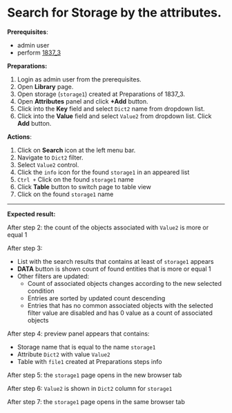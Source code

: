 # Search for Storage by the attributes.

**Prerequisites**:
- admin user
- perform [1837_3](1837_3.md)

**Preparations:**

1. Login as admin user from the prerequisites.
2. Open **Library** page.
3. Open storage (`storage1`) created at Preparations of 1837_3.
4. Open **Attributes** panel and click **+Add** button.
5. Click into the **Key** field and select `Dict2` name from dropdown list.
6. Click into the **Value** field and select `Value2` from dropdown list. Click **Add** button.

**Actions**:

1. Click on **Search** icon at the left menu bar.
2. Navigate to `Dict2` filter.
3. Select `Value2` control.
4. Click the `info` icon for the found `storage1` in an appeared list
5. `Ctrl +` Click on the found `storage1` name
6. Click **Table** button to switch page to table view
7. Click on the found `storage1` name

***
**Expected result:**

After step 2: the count of the objects associated with `Value2` is more or equal 1

After step 3:
- List with the search results that contains at least of `storage1` appears
- **DATA** button is shown count of found entities that is more or equal 1
- Other filters are updated:
    - Count of associated objects changes according to the new selected condition
    - Entries are sorted by updated count descending
    - Entries that has no common associated objects with the selected filter value are disabled and has 0 value as a count of associated objects

After step 4: preview panel appears that contains:
- Storage name that is equal to the name `storage1`
- Attribute `Dict2` with value `Value2`
- Table with `file1` created at Preparations steps info

After step 5: the `storage1` page opens in the new browser tab

After step 6: `Value2` is shown in `Dict2` column for `storage1`

After step 7: the `storage1` page opens in the same browser tab